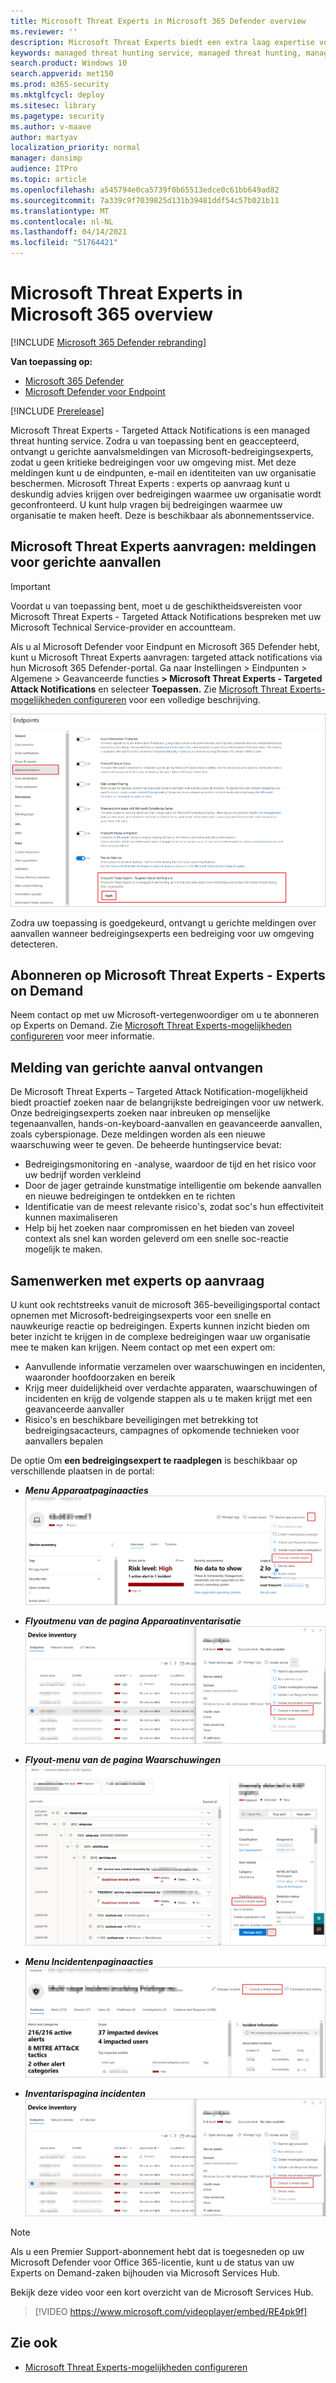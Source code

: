 ```yaml
---
title: Microsoft Threat Experts in Microsoft 365 Defender overview
ms.reviewer: ''
description: Microsoft Threat Experts biedt een extra laag expertise voor Microsoft 365 Defender.
keywords: managed threat hunting service, managed threat hunting, managed detection and response (MDR) service, MTE, Microsoft Threat Experts
search.product: Windows 10
search.appverid: met150
ms.prod: m365-security
ms.mktglfcycl: deploy
ms.sitesec: library
ms.pagetype: security
ms.author: v-maave
author: martyav
localization_priority: normal
manager: dansimp
audience: ITPro
ms.topic: article
ms.openlocfilehash: a545794e0ca5739f0b65513edce0c61bb649ad82
ms.sourcegitcommit: 7a339c9f7039825d131b39481ddf54c57b021b11
ms.translationtype: MT
ms.contentlocale: nl-NL
ms.lasthandoff: 04/14/2021
ms.locfileid: "51764421"
---
```

# <a name="microsoft-threat-experts-in-microsoft-365-overview"></a>Microsoft Threat Experts in Microsoft 365 overview

[!INCLUDE [Microsoft 365 Defender rebranding](../includes/microsoft-defender.md)]

**Van toepassing op:**

- [Microsoft 365 Defender](https://go.microsoft.com/fwlink/?linkid=2118804)
- [Microsoft Defender voor Endpoint](https://go.microsoft.com/fwlink/p/?linkid=2154037)

[!INCLUDE [Prerelease](../includes/prerelease.md)]

Microsoft Threat Experts - Targeted Attack Notifications is een managed threat hunting service. Zodra u van toepassing bent en geaccepteerd, ontvangt u gerichte aanvalsmeldingen van Microsoft-bedreigingsexperts, zodat u geen kritieke bedreigingen voor uw omgeving mist. Met deze meldingen kunt u de eindpunten, e-mail en identiteiten van uw organisatie beschermen.
Microsoft Threat Experts : experts op aanvraag kunt u deskundig advies krijgen over bedreigingen waarmee uw organisatie wordt geconfronteerd. U kunt hulp vragen bij bedreigingen waarmee uw organisatie te maken heeft. Deze is beschikbaar als abonnementsservice.

## <a name="apply-for-microsoft-threat-experts--targeted-attack-notifications"></a>Microsoft Threat Experts aanvragen: meldingen voor gerichte aanvallen

> [!IMPORTANT]
> Voordat u van toepassing bent, moet u de geschiktheidsvereisten voor Microsoft Threat Experts - Targeted Attack Notifications bespreken met uw Microsoft Technical Service-provider en accountteam.

Als u al Microsoft Defender voor Eindpunt en Microsoft 365 Defender hebt, kunt u Microsoft Threat Experts aanvragen: targeted attack notifications via hun Microsoft 365 Defender-portal. Ga naar Instellingen > Eindpunten > Algemene > Geavanceerde functies **> Microsoft Threat Experts - Targeted Attack Notifications** en selecteer **Toepassen.** Zie [Microsoft Threat Experts-mogelijkheden configureren](./configure-microsoft-threat-experts.md) voor een volledige beschrijving.

![Schermafbeelding van de pagina met MTE-toepassingen](../../media/mte/mte-collaboratewithmte.png)

Zodra uw toepassing is goedgekeurd, ontvangt u gerichte meldingen over aanvallen wanneer bedreigingsexperts een bedreiging voor uw omgeving detecteren.

## <a name="subscribe-to-microsoft-threat-experts---experts-on-demand"></a>Abonneren op Microsoft Threat Experts - Experts on Demand

Neem contact op met uw Microsoft-vertegenwoordiger om u te abonneren op Experts on Demand.  Zie [Microsoft Threat Experts-mogelijkheden configureren](./configure-microsoft-threat-experts.md) voor meer informatie.

## <a name="receive-targeted-attack-notification"></a>Melding van gerichte aanval ontvangen

De Microsoft Threat Experts – Targeted Attack Notification-mogelijkheid biedt proactief zoeken naar de belangrijkste bedreigingen voor uw netwerk. Onze bedreigingsexperts zoeken naar inbreuken op menselijke tegenaanvallen, hands-on-keyboard-aanvallen en geavanceerde aanvallen, zoals cyberspionage. Deze meldingen worden als een nieuwe waarschuwing weer te geven. De beheerde huntingservice bevat:

- Bedreigingsmonitoring en -analyse, waardoor de tijd en het risico voor uw bedrijf worden verkleind
- Door de jager getrainde kunstmatige intelligentie om bekende aanvallen en nieuwe bedreigingen te ontdekken en te richten
- Identificatie van de meest relevante risico's, zodat soc's hun effectiviteit kunnen maximaliseren
- Help bij het zoeken naar compromissen en het bieden van zoveel context als snel kan worden geleverd om een snelle soc-reactie mogelijk te maken.

## <a name="collaborate-with-experts-on-demand"></a>Samenwerken met experts op aanvraag

U kunt ook rechtstreeks vanuit de microsoft 365-beveiligingsportal contact opnemen met Microsoft-bedreigingsexperts voor een snelle en nauwkeurige reactie op bedreigingen.  Experts kunnen inzicht bieden om beter inzicht te krijgen in de complexe bedreigingen waar uw organisatie mee te maken kan krijgen.  Neem contact op met een expert om:

- Aanvullende informatie verzamelen over waarschuwingen en incidenten, waaronder hoofdoorzaken en bereik
- Krijg meer duidelijkheid over verdachte apparaten, waarschuwingen of incidenten en krijg de volgende stappen als u te maken krijgt met een geavanceerde aanvaller
- Risico's en beschikbare beveiligingen met betrekking tot bedreigingsacacteurs, campagnes of opkomende technieken voor aanvallers bepalen

De optie Om **een bedreigingsexpert te raadplegen** is beschikbaar op verschillende plaatsen in de portal:

- <i>**Menu Apparaatpaginaacties**</i><BR>
![Schermafbeelding van de menuoptie MTE-EOD in het actiemenu Apparaatpagina](../../media/mte/device-actions-mte-highlighted.png)

- <i>**Flyoutmenu van de pagina Apparaatinventarisatie**</i><BR>
![Schermafbeelding van de menuoptie MTE-EOD op de pagina apparaatvoorraad](../../media/mte/device-inventory-mte-highlighted.png)

- <i>**Flyout-menu van de pagina Waarschuwingen**</i><BR>
![Schermafbeelding van de menuoptie MTE-EOD op de waarschuwingspagina](../../media/mte/alerts-actions-mte-highlighted.png)

- <i>**Menu Incidentenpaginaacties**</i><BR>
![Schermafbeelding van de menuoptie MTE-EOD op de pagina incidenten](../../media/mte/incidents-action-mte-highlighted.png)

- <i>**Inventarispagina incidenten**</i><BR>
![Schermafbeelding van de menuoptie MTE-EOD op de inventarispagina incidenten](../../media/mte/incidents-inventory-mte-highlighted.png)

> [!NOTE]
> Als u een Premier Support-abonnement hebt dat is toegesneden op uw Microsoft Defender voor Office 365-licentie, kunt u de status van uw Experts on Demand-zaken bijhouden via Microsoft Services Hub.

Bekijk deze video voor een kort overzicht van de Microsoft Services Hub.

> [!VIDEO https://www.microsoft.com/videoplayer/embed/RE4pk9f]

## <a name="see-also"></a>Zie ook

- [Microsoft Threat Experts-mogelijkheden configureren](./configure-microsoft-threat-experts.md)
